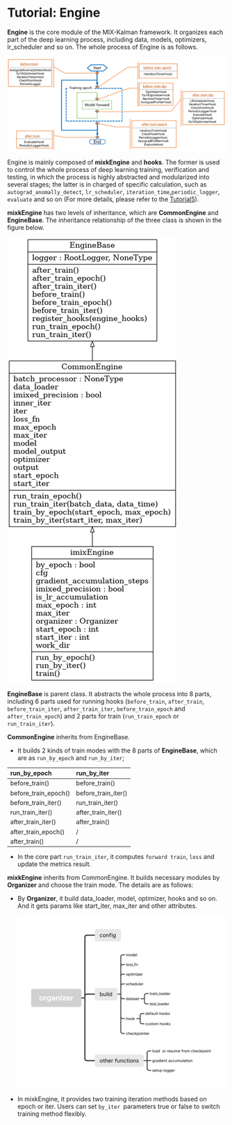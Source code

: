 # Tutorial: Engine

**Engine** is the core module of the MIX-Kalman framework. It organizes each part of the deep learning process, including data, models, optimizers, lr_scheduler and so on. The whole process of Engine is as follows.

![configuration_2](../../resources/engine-stucture.png)

Engine is mainly composed of **mixkEngine** and **hooks**. The former is used to control the whole process of deep learning training, verification and testing, in which the process is highly abstracted and modularized into several stages; the latter is in charged of specific calculation, such as `autograd_anomally_detect`, `lr_scheduler`, `iteration_time`,`periodic_logger`,  `evaluate` and so on (For more details, please refer to the [Tutorial5](Tutorial5-customize_hooks.md)).

**mixkEngine**  has two levels of inheritance, which are **CommonEngine** and **EngineBase**. The inheritance relationship of the three class is shown in the figure below.

![configuration_2](../../resources/engine.png)

**EngineBase** is parent class. It abstracts the whole process into 8 parts, including 6 parts used for running hooks (`before_train`, `after_train`, `before_train_iter`, `after_train_iter`, `before_train_epoch` and  `after_train_epoch`) and 2 parts for train (`run_train_epoch` or `run_train_iter`).

**CommonEngine** inherits from EngineBase.

+ It builds 2 kinds of train modes with the 8 parts of **EngineBase**, which are as `run_by_epoch` and `run_by_iter`;

| run_by_epoch         | run_by_iter         |
| :------------------- | :------------------ |
| before_train()       | before_train()      |
| before_train_epoch() | before_train_iter() |
| before_train_iter()  | run_train_iter()    |
| run_train_iter()     | after_train_iter()  |
| after_train_iter()   | after_train()       |
| after_train_epoch()  | /                   |
| after_train()        | /                   |

+ In the core part `run_train_iter`, it computes `forward train`, `loss` and update the metrics result.

**mixkEngine** inherits from CommonEngine. It builds necessary modules by **Organizer** and choose the train mode. The details are as follows:

- By **Organizer**, it build data_loader, model, optimizer, hooks and so on. And it gets params like start_iter, max_iter and other attributes.

  ![configuration_2](../../resources/organizer.png)

- In mixkEngine, it provides two training iteration methods based on epoch or iter. Users can set `by_iter `parameters true or false to switch training method flexibly.
